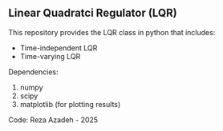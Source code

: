## Linear Quadratci Regulator (LQR) 

This repository provides the LQR class in python that includes:
- Time-independent LQR
- Time-varying LQR

Dependencies:
1. numpy
2. scipy
3. matplotlib (for plotting results)

Code: Reza Azadeh - 2025

